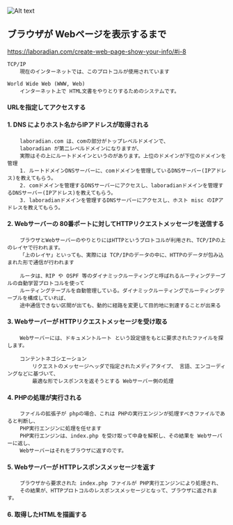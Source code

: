 ![Alt text](/dnsflow.png)

## ブラウザが Webページを表示するまで
https://laboradian.com/create-web-page-show-your-info/#i-8
    
    TCP/IP
        現在のインターネットでは、このプロトコルが使用されています

    World Wide Web (WWW, Web)
        インターネット上で HTML文書をやりとりするためのシステムです。

#### URLを指定してアクセスする
#### 1. DNS によりホスト名からIPアドレスが取得される

        laboradian.com は、comの部分がトップレベルドメインで、
        laboradian が第二レベルドメインになりますが、
        実際はその上にルートドメインというのがあります。上位のドメインが下位のドメインを管理
        1. ルートドメインDNSサーバーに、comドメインを管理しているDNSサーバー(IPアドレス)を教えてもらう。
        2. comドメインを管理するDNSサーバーにアクセスし、laboradianドメインを管理するDNSサーバー(IPアドレス)を教えてもらう。
        3. laboradianドメインを管理するDNSサーバーにアクセスし、ホスト misc のIPアドレスを教えてもらう。

#### 2. Webサーバーの 80番ポートに対してHTTPリクエストメッセージを送信する
        
        ブラウザとWebサーバーのやりとりにはHTTPというプロトコルが利用され、TCP/IPの上のレイヤで行われます。
        「上のレイヤ」といっても、実際には TCP/IPのデータの中に、HTTPのデータが包み込まれた形で通信が行われます
        
        ルータは、RIP や OSPF 等のダイナミックルーティングと呼ばれるルーティングテーブルの自動学習プロトコルを使って
        ルーティングテーブルを自動管理している。ダイナミックルーティングでルーティングテーブルを構成していれば、
        途中通信できない区間が出ても、動的に経路を変更して目的地に到達することが出来る
        

#### 3. Webサーバーが HTTPリクエストメッセージを受け取る
        
        Webサーバーには、ドキュメントルート という設定値をもとに要求されたファイルを探します。
        
        コンテントネゴシエーション
            リクエストのメッセージヘッダで指定されたメディアタイプ、 言語、エンコーディングなどに基づいて、 
            最適な形でレスポンスを返そうとする Webサーバー側の処理
        
#### 4. PHPの処理が実行される
        
        ファイルの拡張子が phpの場合、これは PHPの実行エンジンが処理すべきファイルであると判断し、
        PHP実行エンジンに処理を任せます
        PHP実行エンジンは、index.php を受け取って中身を解釈し、その結果を Webサーバーに返し、
        Webサーバーはそれをブラウザに返すのです。

#### 5. Webサーバーが HTTPレスポンスメッセージを返す
        
        ブラウザから要求された index.php ファイルが PHP実行エンジンにより処理され、
        その結果が、HTTPプロトコルのレスポンスメッセージとなって、ブラウザに返されます。

#### 6. 取得したHTMLを描画する




